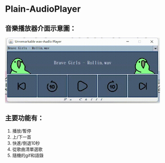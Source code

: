 # Plain-AudioPlayer

## 音樂播放器介面示意圖：
![image](https://github.com/SugarSquirrel/Plain-AudioPlayer/blob/main/src/images/UIUXCover.gif)

## 主要功能有：
1. 播放/暫停
2. 上/下一首
3. 快進/倒退10秒
4. 從歌曲清單選歌
5. 隨機的gif和語錄
